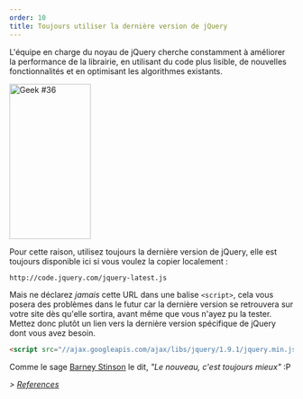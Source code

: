 ```yaml
---
order: 10
title: Toujours utiliser la dernière version de jQuery
---
```


L'équipe en charge du noyau de jQuery cherche constamment à améliorer la performance de la librairie, en utilisant du code plus lisible, de nouvelles fonctionnalités et en optimisant les algorithmes existants.

<div class="img-right">
  <img id="geek-36" class="icos-geek" src="http://browserdiet.com/en/assets/img/36.png" alt="Geek #36" width="144" height="275" />
</div>

Pour cette raison, utilisez toujours la dernière version de jQuery, elle est toujours disponible ici si vous voulez la copier localement :

```html
http://code.jquery.com/jquery-latest.js
```

Mais ne déclarez _jamais_ cette URL dans une balise `<script>`, cela vous posera des problèmes dans le futur car la dernière version se retrouvera sur votre site dès qu'elle sortira, avant même que vous n'ayez pu la tester. Mettez donc plutôt un lien vers la dernière version spécifique de jQuery dont vous avez besoin.

```html
<script src="//ajax.googleapis.com/ajax/libs/jquery/1.9.1/jquery.min.js"></script>
```

Comme le sage [Barney Stinson](/img/new-is-always-better.gif) le dit, *"Le nouveau, c'est toujours mieux"* :P

*> [References](https://github.com/zenorocha/browser-diet/wiki/References#always-use-the-latest-version-of-jquery)*
